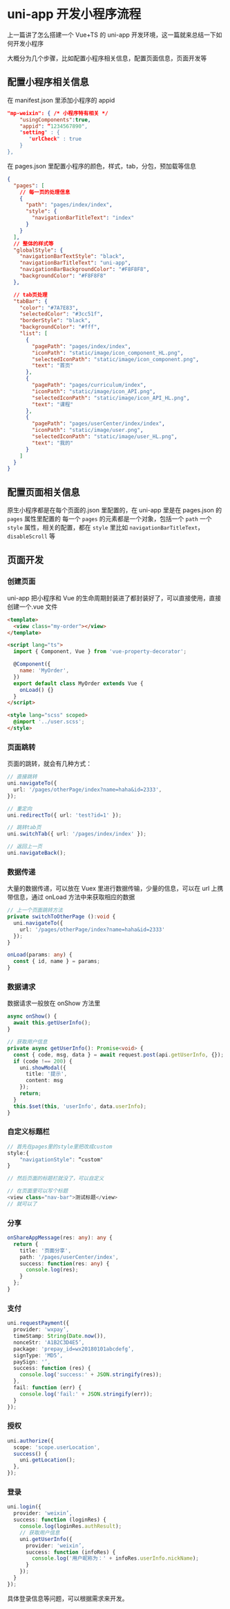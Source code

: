 # uni-app 开发小程序流程

上一篇讲了怎么搭建一个 Vue+TS 的 uni-app 开发环境，这一篇就来总结一下如何开发小程序

大概分为几个步骤，比如配置小程序相关信息，配置页面信息，页面开发等

## 配置小程序相关信息

在 manifest.json 里添加小程序的 appid

```json
"mp-weixin": { /* 小程序特有相关 */
    "usingComponents":true,
    "appid": “1234567890",
    "setting" : {
       "urlCheck" : true
    }
},
```

在 pages.json 里配置小程序的颜色，样式，tab，分包，预加载等信息

```json
{
  "pages": [
    // 每一页的处理信息
    {
      "path": "pages/index/index",
      "style": {
        "navigationBarTitleText": "index"
      }
    }
  ],
  // 整体的样式等
  "globalStyle": {
    "navigationBarTextStyle": "black",
    "navigationBarTitleText": "uni-app",
    "navigationBarBackgroundColor": "#F8F8F8",
    "backgroundColor": "#F8F8F8"
  },

  // tab页处理
  "tabBar": {
    "color": "#7A7E83",
    "selectedColor": "#3cc51f",
    "borderStyle": "black",
    "backgroundColor": "#fff",
    "list": [
      {
        "pagePath": "pages/index/index",
        "iconPath": "static/image/icon_component_HL.png",
        "selectedIconPath": "static/image/icon_component.png",
        "text": "首页"
      },
      {
        "pagePath": "pages/curriculum/index",
        "iconPath": "static/image/icon_API.png",
        "selectedIconPath": "static/image/icon_API_HL.png",
        "text": "课程"
      },
      {
        "pagePath": "pages/userCenter/index/index",
        "iconPath": "static/image/user.png",
        "selectedIconPath": "static/image/user_HL.png",
        "text": "我的"
      }
    ]
  }
}
```

## 配置页面相关信息

原生小程序都是在每个页面的.json 里配置的，在 uni-app 里是在 pages.json 的 `pages` 属性里配置的
每一个 `pages` 的元素都是一个对象，包括一个 `path` 一个 `style` 属性，相关的配置，都在 `style` 里比如 `navigationBarTitleText`，`disableScroll` 等

## 页面开发

### 创建页面

uni-app 把小程序和 Vue 的生命周期封装进了都封装好了，可以直接使用，直接创建一个.vue 文件

```html
<template>
  <view class="my-order"></view>
</template>

<script lang="ts">
  import { Component, Vue } from 'vue-property-decorator';

  @Component({
    name: 'MyOrder',
  })
  export default class MyOrder extends Vue {
    onLoad() {}
  }
</script>

<style lang="scss" scoped>
  @import '../user.scss';
</style>
```

### 页面跳转

页面的跳转，就会有几种方式：

```ts
// 直接跳转
uni.navigateTo({
  url: '/pages/otherPage/index?name=haha&id=2333',
});

// 重定向
uni.redirectTo({ url: 'test?id=1' });

// 跳转tab页
uni.switchTab({ url: '/pages/index/index' });

// 返回上一页
uni.navigateBack();
```

### 数据传递

大量的数据传递，可以放在 Vuex 里进行数据传输，少量的信息，可以在 url 上携带信息，通过 onLoad 方法中来获取相应的数据

```ts
// 上一个页面跳转方法
private switchToOtherPage ():void {
  uni.navigateTo({
    url: '/pages/otherPage/index?name=haha&id=2333'
  });
}

onLoad(params: any) {
  const { id, name } = params;
}
```

### 数据请求

数据请求一般放在 onShow 方法里

```ts
async onShow() {
  await this.getUserInfo();
}

// 获取用户信息
private async getUserInfo(): Promise<void> {
  const { code, msg, data } = await request.post(api.getUserInfo, {});
  if (code !== 200) {
    uni.showModal({
      title: '提示',
      content: msg
    });
    return;
  }
  this.$set(this, 'userInfo', data.userInfo);
}
```

### 自定义标题栏

```js
// 首先在pages里的style里把改成custom
style:{
    "navigationStyle": “custom"
}

// 然后页面的标题栏就没了，可以自定义

// 在页面里可以写个标题
<view class="nav-bar">测试标题</view>
// 就可以了
```

### 分享

```ts
onShareAppMessage(res: any): any {
  return {
    title: '页面分享',
    path: '/pages/userCenter/index',
    success: function(res: any) {
      console.log(res);
    }
  };
}
```

### 支付

```ts
uni.requestPayment({
  provider: 'wxpay’,
  timeStamp: String(Date.now()),
  nonceStr: 'A1B2C3D4E5’,
  package: 'prepay_id=wx20180101abcdefg’,
  signType: 'MD5’,
  paySign: '’,
  success: function (res) {
    console.log('success:' + JSON.stringify(res));
  },
  fail: function (err) {
    console.log('fail:' + JSON.stringify(err));
  }
});
```

### 授权

```ts
uni.authorize({
  scope: 'scope.userLocation',
  success() {
    uni.getLocation();
  },
});
```

### 登录

```ts
uni.login({
  provider: 'weixin’,
  success: function (loginRes) {
    console.log(loginRes.authResult);
    // 获取用户信息
    uni.getUserInfo({
      provider: 'weixin’,
      success: function (infoRes) {
        console.log('用户昵称为：' + infoRes.userInfo.nickName);
      }
    });
  }
});
```

具体登录信息等问题，可以根据需求来开发。
